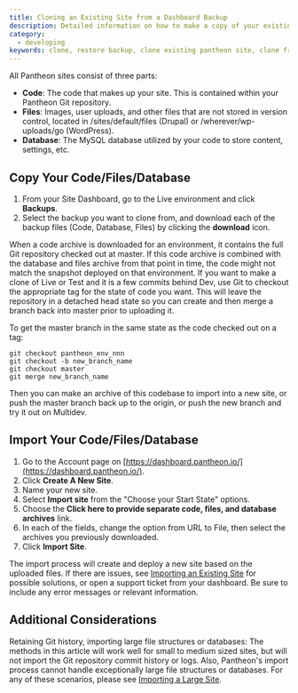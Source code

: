 ```yaml
---
title: Cloning an Existing Site from a Dashboard Backup
description: Detailed information on how to make a copy of your existing Drupal or WordPress site code, files, and database.
category:
  - developing
keywords: clone, restore backup, clone existing pantheon site, clone from pantheon backup, clone pantheon site, copy pantheon site
---
```

All Pantheon sites consist of three parts:

* **Code**: The code that makes up your site. This is contained within your Pantheon Git repository.
* **Files**: Images, user uploads, and other files that are not stored in version control, located in /sites/default/files (Drupal) or /wherever/wp-uploads/go (WordPress).
* **Database**: The MySQL database utilized by your code to store content, settings, etc.

## Copy Your Code/Files/Database

1. From your Site Dashboard, go to the Live environment and click **Backups**.
2. Select the backup you want to clone from, and download each of the backup files (Code, Database, Files) by clicking the **download** icon.

When a code archive is downloaded for an environment, it contains the full Git repository checked out at master. If this code archive is combined with the database and files archive from that point in time, the code might not match the snapshot deployed on that environment. If you want to make a clone of Live or Test and it is a few commits behind Dev,  use Git to checkout the appropriate tag for the state of code you want. This will leave the repository in a detached head state so you can create and then merge a branch back into master prior to uploading it.  

To get the master branch in the same state as the code checked out on a tag:
```
git checkout pantheon_env_nnn 
git checkout -b new_branch_name
git checkout master
git merge new_branch_name
```
Then you can make an archive of this codebase to import into a new site, or push the master branch back up to the origin, or push the new branch and try it out on Multidev.

## Import Your Code/Files/Database

1. Go to the Account page on [https://dashboard.pantheon.io/](https://dashboard.pantheon.io/).
2. Click **Create A New Site**.
3. Name your new site.
4. Select **Import site** from the "Choose your Start State" options.
5. Choose the **Click here to provide separate code, files, and database archives** link.
6. In each of the fields, change the option from URL to File, then select the archives you previously downloaded.
7. Click **Import Site**.

The import process will create and deploy a new site based on the uploaded files. If there are issues,  see  [Importing an Existing Site](/docs/articles/sites/create/importing-an-existing-site/) for possible solutions, or open a support ticket from your dashboard. Be sure to include any error messages or relevant information.


## Additional Considerations
Retaining Git history, importing large file structures or databases:
The methods in this article will work well for small to medium sized sites, but will not import the Git repository commit history or logs. Also, Pantheon's import process cannot handle exceptionally large file structures or databases. For any of these scenarios, please see [Importing a Large Site](/docs/articles/sites/create/importing-a-large-site).
